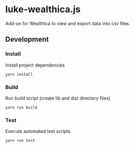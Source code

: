 # luke-wealthica.js

Add-on for Wealthica to view and export data into csv files.

## Development

### Install

Install project dependencies
```
yarn install
```

### Build

Run build script (create lib and dist directory files)
```
yarn run build
```

### Test

Execute automated test scripts
```
yarn run test
```
